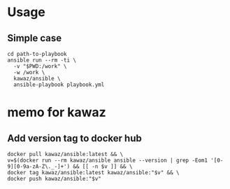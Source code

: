 # Usage

## Simple case

```
cd path-to-playbook
ansible run --rm -ti \
  -v "$PWD:/work" \
  -w /work \
  kawaz/ansible \
  ansible-playbook playbook.yml
```

# memo for kawaz

## Add version tag to docker hub

```
docker pull kawaz/ansible:latest && \
v=$(docker run --rm kawaz/ansible ansible --version | grep -Eom1 '[0-9][0-9a-zA-Z\._-]+') && [[ -n $v ]] && \
docker tag kawaz/ansible:latest kawaz/ansible:"$v" && \
docker push kawaz/ansible:"$v"
```

